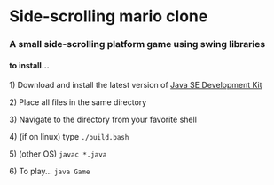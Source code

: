 # Side-scrolling mario clone

<h3>A small side-scrolling platform game using swing libraries</h3>

<h4>to install...</h4>
<p>1) Download and install the latest version of 
<a href="https://www.oracle.com/technetwork/java/javase/downloads/index.html">Java SE Development Kit</a></p>
<p>2) Place all files in the same directory</p>
<p>3) Navigate to the directory from your favorite shell</p>
<p>4) (if on linux) type <code>./build.bash</code>
<p>5) (other OS) <code>javac *.java</code></p>
<p>6) To play... <code>java Game</code></p>
